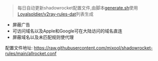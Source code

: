 > 每日自动更新shadowrocket配置文件,由脚本[generate.sh](./generate.sh)使用[Loyalsoldier/v2ray-rules-dat](https://github.com/Loyalsoldier/v2ray-rules-dat)列表生成  
  
* 屏蔽广告
* 可访问域名以及Apple和Google可在大陆访问的域名直连
* 屏蔽域名以及未匹配规则使代理
  
配置文件地址: https://raw.githubusercontent.com/mixool/shadowrocket-rules/main/allrocket.conf
